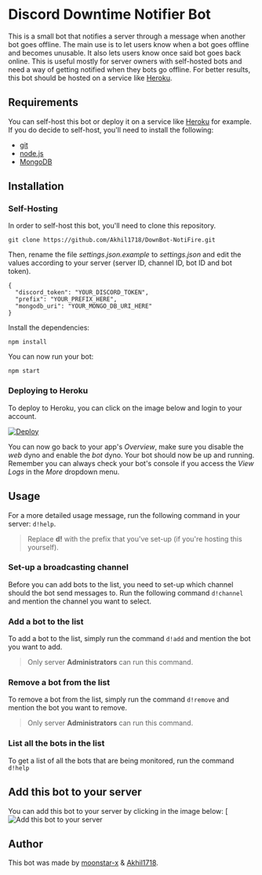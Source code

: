 # Discord Downtime Notifier Bot

This is a small bot that notifies a server through a message when another bot goes offline. The main use is to let users know when a bot goes offline and becomes unusable. It also lets users know once said bot goes back online. This is useful mostly for server owners with self-hosted bots and need a way of getting notified when they bots go offline. For better results, this bot should be hosted on a service like [Heroku](https://www.heroku.com/).

## Requirements

You can self-host this bot or deploy it on a service like [Heroku](https://www.heroku.com/) for example. If you do decide to self-host, you'll need to install the following:

* [git](https://git-scm.com/)
* [node.js](https://nodejs.org/en/)
* [MongoDB](https://www.mongodb.com/)

## Installation

### Self-Hosting

In order to self-host this bot, you'll need to clone this repository.

    git clone https://github.com/Akhil1718/DownBot-NotiFire.git

Then, rename the file *settings.json.example* to *settings.json* and edit the values according to your server (server ID, channel ID, bot ID and bot token).

    {
      "discord_token": "YOUR_DISCORD_TOKEN",
      "prefix": "YOUR_PREFIX_HERE",
      "mongodb_uri": "YOUR_MONGO_DB_URI_HERE"
    }

Install the dependencies:

    npm install

You can now run your bot:

    npm start

### Deploying to Heroku

To deploy to Heroku, you can click on the image below and login to your account.

[![Deploy](https://www.herokucdn.com/deploy/button.svg)](https://dashboard.heroku.com/new?template=https://github.com/Akhil1718/DownBot-NotiFire)

You can now go back to your app's *Overview*, make sure you disable the *web* dyno and enable the *bot* dyno. Your bot should now be up and running. Remember you can always check your bot's console if you access the *View Logs* in the *More* dropdown menu.

## Usage

For a more detailed usage message, run the following command in your server: `d!help`.
> Replace **d!** with the prefix that you've set-up (if you're hosting this yourself).

### Set-up a broadcasting channel

Before you can add bots to the list, you need to set-up which channel should the bot send messages to. Run the following command `d!channel` and mention the channel you want to select.

### Add a bot to the list

To add a bot to the list, simply run the command `d!add` and mention the bot you want to add.
> Only server **Administrators** can run this command.

### Remove a bot from the list

To remove a bot from the list, simply run the command `d!remove` and mention the bot you want to remove.
> Only server **Administrators** can run this command.

### List all the bots in the list

To get a list of all the bots that are being monitored, run the command `d!help`

## Add this bot to your server

You can add this bot to your server by clicking in the image below:
[![Add this bot to your server](https://discord.com/api/oauth2/authorize?client_id=721181344696107040&permissions=0&scope=bot&permissions=2048)

## Author

This bot was made by [moonstar-x](https://github.com/moonstar-x) & [Akhil1718](https://github.com/Akhil1718).
